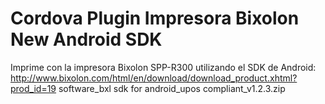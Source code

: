 Cordova Plugin Impresora Bixolon New Android SDK
================================================

Imprime con la impresora Bixolon SPP-R300 utilizando el SDK de Android:
http://www.bixolon.com/html/en/download/download_product.xhtml?prod_id=19
software_bxl sdk for android_upos compliant_v1.2.3.zip	



